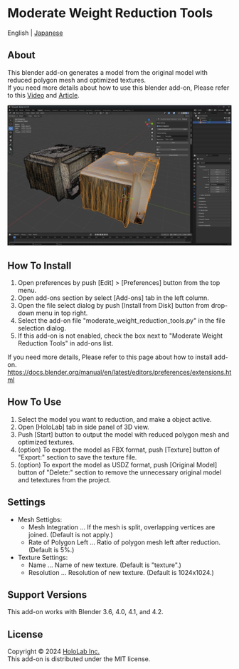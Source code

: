 # Moderate Weight Reduction Tools

English | [Japanese](./README_JP.md)

## About

This blender add-on generates a model from the original model with reduced polygon mesh and optimized textures.  
If you need more details about how to use this blender add-on, Please refer to this [Video]() and [Article]().  

![image](image.jpg)  

## How To Install

1. Open preferences by push [Edit] > [Preferences] button from the top menu.  
2. Open add-ons section by select [Add-ons] tab in the left column.
3. Open the file select dialog by push [Install from Disk] button from drop-down menu in top right.  
4. Select the add-on file "moderate_weight_reduction_tools.py" in the file selection dialog.  
5. If this add-on is not enabled, check the box next to "Moderate Weight Reduction Tools" in add-ons list.  

If you need more details, Please refer to this page about how to install add-on.  
https://docs.blender.org/manual/en/latest/editors/preferences/extensions.html

## How To Use

1. Select the model you want to reduction, and make a object active.  
2. Open [HoloLab] tab in side panel of 3D view.  
3. Push [Start] button to output the model with reduced polygon mesh and optimized textures.  
4. (option) To export the model as FBX format, push [Texture] button of "Export:" section to save the texture file.  
5. (option) To export the model as USDZ format, push [Original Model] button of "Delete:" section to remove the unnecessary original model and tetextures from the project.  

## Settings

* Mesh Settigbs:  
    * Mesh Integration ... If the mesh is split, overlapping vertices are joined. (Default is not apply.)  
    * Rate of Polygon Left ... Ratio of polygon mesh left after reduction. (Default is 5%.)  
* Texture Settings:  
    * Name ... Name of new texture. (Default is "texture".)  
    * Resolution ... Resolution of new texture. (Default is 1024x1024.)  

## Support Versions

This add-on works with Blender 3.6, 4.0, 4.1, and 4.2.  

## License

Copyright &copy; 2024 [HoloLab Inc.](https://hololab.co.jp/)  
This add-on is distributed under the MIT license.  